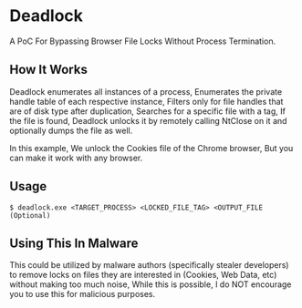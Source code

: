 
# Deadlock

A PoC For Bypassing Browser File Locks Without Process Termination.

## How It Works

Deadlock enumerates all instances of a process, Enumerates the private handle table of each respective instance, Filters only for file handles that are of disk type after duplication, Searches for a specific file with a tag, If the file is found, Deadlock unlocks it by remotely calling NtClose on it and optionally dumps the file as well.

In this example, We unlock the Cookies file of the Chrome browser, But you can make it work with any browser.

## Usage
```
$ deadlock.exe <TARGET_PROCESS> <LOCKED_FILE_TAG> <OUTPUT_FILE (Optional)
```

## Using This In Malware

This could be utilized by malware authors (specifically stealer developers) to remove locks on files they are interested in (Cookies, Web Data, etc) without making too much noise, While this is possible, I do NOT encourage you to use this for malicious purposes.


